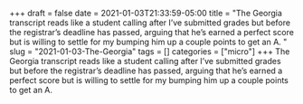 +++draft = falsedate = 2021-01-03T21:33:59-05:00title = "The Georgia transcript reads like a student calling after I’ve submitted grades but before the registrar’s deadline has passed, arguing that he’s earned a perfect score but is willing to settle for my bumping him up a couple points to get an A. "slug = "2021-01-03-The-Georgia"tags = []categories = ["micro"]+++The Georgia transcript reads like a student calling after I’ve submitted grades but before the registrar’s deadline has passed, arguing that he’s earned a perfect score but is willing to settle for my bumping him up a couple points to get an A. 